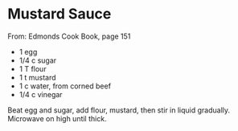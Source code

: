 # Mustard Sauce
From: Edmonds Cook Book, page 151

* 1 egg
* 1/4 c sugar
* 1 T flour
* 1 t mustard
* 1 c water, from corned beef
* 1/4 c vinegar

Beat egg and sugar, add flour, mustard, then stir in liquid gradually.  Microwave on high until thick.

